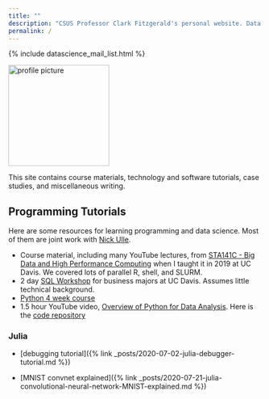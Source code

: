 ```yaml
---
title: ""
description: "CSUS Professor Clark Fitzgerald's personal website. Data science course materials, technology and software tutorials, case studies, data, and miscellaneous writing."
permalink: /
---
```


{% include datascience_mail_list.html %}

<img src="{% link img/profile.jpg %}" alt="profile picture" width="200"/>

This site contains course materials, technology and software tutorials, case studies, and miscellaneous writing.

## Programming Tutorials 

Here are some resources for learning programming and data science.
Most of them are joint work with [Nick Ulle](https://github.com/nick-ulle).

- Course material, including many YouTube lectures, from [STA141C - Big Data and High Performance Computing](https://github.com/clarkfitzg/sta141c-winter19) when I taught it in 2019 at UC Davis.
    We covered lots of parallel R, shell, and SLURM.
- 2 day [SQL Workshop](http://anson.ucdavis.edu/~clarkf/sql/) for business majors at UC Davis.
    Assumes little technical background.
- [Python 4 week course](https://github.com/nick-ulle/2015-python)
- 1.5 hour YouTube video, [Overview of Python for Data Analysis](https://www.youtube.com/watch?v=sxcUKfZSbb4).
    Here is the [code repository](https://github.com/clarkfitzg/python_april_2017)

### Julia 

- [debugging tutorial]({% link _posts/2020-07-02-julia-debugger-tutorial.md %})

- [MNIST convnet explained]({% link _posts/2020-07-21-julia-convolutional-neural-network-MNIST-explained.md %})
